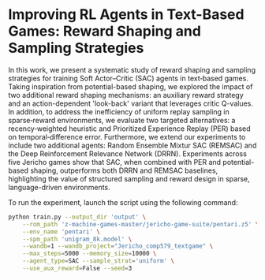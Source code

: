 # Improving RL Agents in Text-Based Games: Reward Shaping and Sampling Strategies

In this work, we present a systematic study of reward shaping and sampling strategies for training Soft Actor–Critic (SAC) agents in text‑based games. Taking inspiration from potential-based shaping, we explored the impact of two additional reward shaping mechanisms: an auxiliary reward strategy and an action-dependent 'look-back' variant that leverages critic Q-values. In addition, to address the inefficiency of uniform replay sampling in sparse‑reward environments, we evaluate two targeted alternatives: a recency‑weighted heuristic and Prioritized Experience Replay (PER) based on temporal‑difference error. Furthermore, we extend our experiments to include two additional agents: Random Ensemble Mixtur SAC (REMSAC) and the Deep Reinforcement Relevance Network (DRRN). Experiments across five Jericho games show that SAC, when combined with PER and potential-based shaping, outperforms both DRRN and REMSAC baselines, highlighting the value of structured sampling and reward design in sparse, language-driven environments. 

To run the experiment, launch the script using the following command:

```bash
python train.py --output_dir 'output' \
    --rom_path 'z-machine-games-master/jericho-game-suite/pentari.z5' \
    --env_name 'pentari' \
    --spm_path 'unigram_8k.model' \
    --wandb=1 --wandb_project="Jericho_comp579_textgame" \
    --max_steps=5000 --memory_size=10000 \
    --agent_type=SAC --sample_strat='uniform' \
    --use_aux_reward=False --seed=3
```
